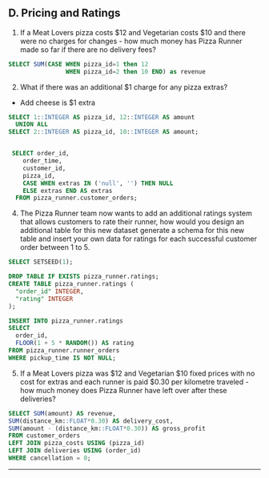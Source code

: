 ## D. Pricing and Ratings

1. If a Meat Lovers pizza costs $12 and Vegetarian costs $10 and there were no charges for changes - how much money has Pizza Runner made so far if there are no delivery fees?
```sql
SELECT SUM(CASE WHEN pizza_id=1 then 12
                WHEN pizza_id=2 then 10 END) as revenue
```
2. What if there was an additional $1 charge for any pizza extras?
- Add cheese is $1 extra
```sql
SELECT 1::INTEGER AS pizza_id, 12::INTEGER AS amount
  UNION ALL
SELECT 2::INTEGER AS pizza_id, 10::INTEGER AS amount;


 SELECT order_id,
  	order_time,
    customer_id,
    pizza_id,
    CASE WHEN extras IN ('null', '') THEN NULL  
    ELSE extras END AS extras
  FROM pizza_runner.customer_orders;
```
4. The Pizza Runner team now wants to add an additional ratings system that allows customers to rate their runner, how would you design an additional table for this new dataset generate a schema for this new table and insert your own data for ratings for each successful customer order between 1 to 5.
```sql
SELECT SETSEED(1);

DROP TABLE IF EXISTS pizza_runner.ratings;
CREATE TABLE pizza_runner.ratings (
  "order_id" INTEGER,
  "rating" INTEGER
);

INSERT INTO pizza_runner.ratings
SELECT
  order_id,
  FLOOR(1 + 5 * RANDOM()) AS rating
FROM pizza_runner.runner_orders
WHERE pickup_time IS NOT NULL;
```

5. If a Meat Lovers pizza was $12 and Vegetarian $10 fixed prices with no cost for extras and each runner is paid $0.30 per kilometre traveled - how much money does Pizza Runner have left over after these deliveries?
```sql
SELECT SUM(amount) AS revenue, 
SUM(distance_km::FLOAT*0.30) AS delivery_cost,
SUM(amount - (distance_km::FLOAT*0.30)) AS gross_profit
FROM customer_orders
LEFT JOIN pizza_costs USING (pizza_id)
LEFT JOIN deliveries USING (order_id)
WHERE cancellation = 0;
```
***
